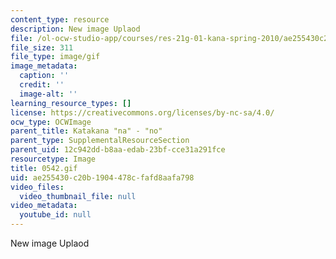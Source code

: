 ```yaml
---
content_type: resource
description: New image Uplaod
file: /ol-ocw-studio-app/courses/res-21g-01-kana-spring-2010/ae255430c20b1904478cfafd8aafa798_0542.gif
file_size: 311
file_type: image/gif
image_metadata:
  caption: ''
  credit: ''
  image-alt: ''
learning_resource_types: []
license: https://creativecommons.org/licenses/by-nc-sa/4.0/
ocw_type: OCWImage
parent_title: Katakana "na" - "no"
parent_type: SupplementalResourceSection
parent_uid: 12c942dd-b8aa-edab-23bf-cce31a291fce
resourcetype: Image
title: 0542.gif
uid: ae255430-c20b-1904-478c-fafd8aafa798
video_files:
  video_thumbnail_file: null
video_metadata:
  youtube_id: null
---
```

New image Uplaod